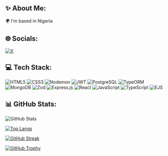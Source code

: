 ## ✨ About Me:
🌍 I'm based in Nigeria

## 🌐 Socials:
[![X](https://img.shields.io/badge/Twitter-1DA1F2?style=for-the-badge&logo=twitter&logoColor=white)](https://x.com/samixx_yasuke?t=qfoThr0XH3GCKX9Ckp8-ag&s=09)  

## 💻 Tech Stack:
![HTML5](https://img.shields.io/badge/html5-%23E34F26.svg?style=for-the-badge&logo=html5&logoColor=white)
![CSS3](https://img.shields.io/badge/css3-%231572B6.svg?style=for-the-badge&logo=css3&logoColor=white)
![Nodemon](https://img.shields.io/badge/nodemon-%2376D04B.svg?style=for-the-badge&logo=nodemon&logoColor=white)
![JWT](https://img.shields.io/badge/JWT-black?style=for-the-badge&logo=JSON%20web%20tokens)
![PostgreSQL](https://img.shields.io/badge/PostgreSQL-%23336791.svg?style=for-the-badge&logo=postgresql&logoColor=white)
![TypeORM](https://img.shields.io/badge/TypeORM-%23FF5860.svg?style=for-the-badge&logo=typeorm&logoColor=white)
![MongoDB](https://img.shields.io/badge/MongoDB-%2347A248.svg?style=for-the-badge&logo=mongodb&logoColor=white)
![Zod](https://img.shields.io/badge/Zod-%234B5562.svg?style=for-the-badge&logo=zod&logoColor=white)
![Express.js](https://img.shields.io/badge/express.js-%23404d59.svg?style=for-the-badge&logo=express&logoColor=%2361DAFB)
![React](https://img.shields.io/badge/react-%2320232a.svg?style=for-the-badge&logo=react&logoColor=%2361DAFB)
![JavaScript](https://img.shields.io/badge/javascript-%23323330.svg?style=for-the-badge&logo=javascript&logoColor=%23F7DF1E)
![TypeScript](https://img.shields.io/badge/typescript-%23007ACC.svg?style=for-the-badge&logo=typescript&logoColor=white)
![EJS](https://img.shields.io/badge/EJS-FFB13B?style=for-the-badge&logo=ejs&logoColor=black)



## 📊 GitHub Stats:
![GitHub Stats](https://github-readme-stats.vercel.app/api?username=SamixYasuke&show_icons=true&theme=radical)

[![Top Langs](https://github-readme-stats.vercel.app/api/top-langs/?username=SamixYasuke&layout=compact)](https://github.com/anuraghazra/github-readme-stats)

[![GitHub Streak](https://streak-stats.demolab.com/?user=SamixYasuke&theme=radical)](https://git.io/streak-stats)

[![GitHub Trophy](https://github-profile-trophy.vercel.app/?username=SamixYasuke&theme=radical)](https://github.com/ryo-ma/github-profile-trophy)

